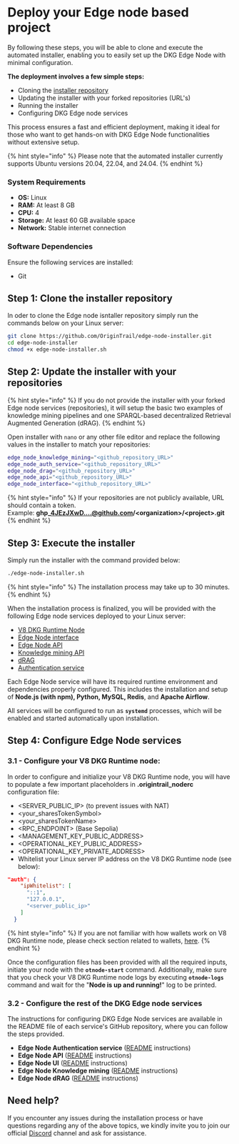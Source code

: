# Deploy your Edge node based project

By following these steps, you will be able to clone and execute the automated installer, enabling you to easily set up the DKG Edge Node with minimal configuration.&#x20;

**The deployment involves a few simple steps:**&#x20;

* Cloning the [installer repository](https://github.com/OriginTrail/edge-node-installer)
* Updating the installer with your forked repositories (URL's)
* Running the installer&#x20;
* Configuring DKG Edge node services&#x20;

This process ensures a fast and efficient deployment, making it ideal for those who want to get hands-on with DKG Edge Node functionalities without extensive setup.

{% hint style="info" %}
Please note that the automated installer currently supports Ubuntu versions 20.04, 22.04, and 24.04.
{% endhint %}

### System Requirements

* **OS:** Linux
* **RAM:** At least 8 GB
* **CPU:** 4
* **Storage:** At least 60 GB available space
* **Network:** Stable internet connection

### Software Dependencies

Ensure the following services are installed:

* Git

## Step 1: Clone the installer repository

In oder to clone the Edge node isntaller repository simply run the commands below on your Linux server:

```sh
git clone https://github.com/OriginTrail/edge-node-installer.git
cd edge-node-installer
chmod +x edge-node-installer.sh
```

## Step 2: Update the installer with your repositories

{% hint style="info" %}
If you do not provide the installer with your forked Edge node services (repositories), it will setup the basic two examples of knowledge mining pipelines and one SPARQL-based decentralized Retrieval Augmented Generation (dRAG).
{% endhint %}

Open installer with `nano` or any other file editor and replace the following values in the installer to match your repositories:

```bash
edge_node_knowledge_mining="<github_repository_URL>"
edge_node_auth_service="<github_repository_URL>"
edge_node_drag="<github_repository_URL>"
edge_node_api="<github_repository_URL>"
edge_node_interface="<github_repository_URL>"
```

{% hint style="info" %}
If your repositories are not publicly available, URL should contain a token. \
Example: **ghp\_4JEzJXwD....@github.com/\<organization>/\<project>.git**
{% endhint %}

## Step 3: Execute the installer

Simply run the installer with the command provided below:

```bash
./edge-node-installer.sh
```

{% hint style="info" %}
The installation process may take up to 30 minutes. &#x20;
{% endhint %}

When the installation process is finalized, you will be provided with the following Edge node services deployed to your Linux server:

* [V8 DKG Runtime Node](https://github.com/OriginTrail/ot-node/tree/v8/release/testnet)
* [Edge Node interface](https://github.com/OriginTrail/edge-node-interface)
* [Edge Node API](https://github.com/OriginTrail/edge-node-api)
* [Knowledge mining API](https://github.com/OriginTrail/edge-node-knowledge-mining)
* [dRAG](https://github.com/OriginTrail/edge-node-drag)
* [Authentication service](https://github.com/OriginTrail/edge-node-authentication-service)

Each Edge Node service will have its required runtime environment and dependencies properly configured. This includes the installation and setup of **Node.js (with npm), Python, MySQL, Redis**, and **Apache Airflow**.&#x20;

All services will be configured to run as **`systemd`** processes, which will be enabled and started automatically upon installation.

## Step 4: Configure Edge Node services

### 3.1 - Configure your V8 DKG Runtime node:

In order to configure and initialize your V8 DKG Runtime node, you will have to populate a few important placeholders in **.origintrail\_noderc** configuration file:

* \<SERVER\_PUBLIC\_IP> (to prevent issues with NAT)
* \<your\_sharesTokenSymbol>
* \<your\_sharesTokenName>
* \<RPC\_ENDPOINT> (Base Sepolia)&#x20;
* \<MANAGEMENT\_KEY\_PUBLIC\_ADDRESS>
* \<OPERATIONAL\_KEY\_PUBLIC\_ADDRESS>
* \<OPERATIONAL\_KEY\_PRIVATE\_ADDRESS>
* Whitelist your Linux server IP address on the V8 DKG Runtime node (see below):

```json
"auth": {
    "ipWhitelist": [
      "::1",
      "127.0.0.1",
      "<server_public_ip>"
    ]
  }
```

{% hint style="info" %}
If you are not familiar with how wallets work on V8 DKG Runtime node, please check section related to wallets, [here](https://docs.origintrail.io/dkg-v8-upcoming-version/run-a-v8-core-node-on-testnet/preparation-for-v8-dkg-core-node-deployment#id-2.-important-note-on-core-node-keys-wallets).
{% endhint %}

&#x20;Once the configuration files has been provided with all the required inputs, initiate your node with the **`otnode-start`** command. Additionally, make sure that you check your V8 DKG Runtime node logs by  executing **`otnode-logs`** command and wait for the "**Node is up and running!**" log to be printed.

### 3.2 - Configure the rest of the DKG Edge node services

The instructions for configuring DKG Edge Node services are available in the README file of each service's GitHub repository, where you can follow the steps provided.&#x20;

* **Edge Node Authentication service** ([README](https://github.com/OriginTrail/edge-node-authentication-service) instructions)
* **Edge Node API** ([README](https://github.com/OriginTrail/edge-node-api) instructions)
* **Edge Node UI** ([README](https://github.com/OriginTrail/edge-node-ui) instructions)
* **Edge Node Knowledge mining** ([README](https://github.com/OriginTrail/edge-node-knowledge-mining) instructions)
* **Edge Node dRAG** ([README](https://github.com/OriginTrail/edge-node-drag) instructions)

## Need help?

If you encounter any issues during the installation process or have questions regarding any of the above topics, we kindly invite you to join our official [Discord](https://discordapp.com/invite/FCgYk2S) channel and ask for assistance.
